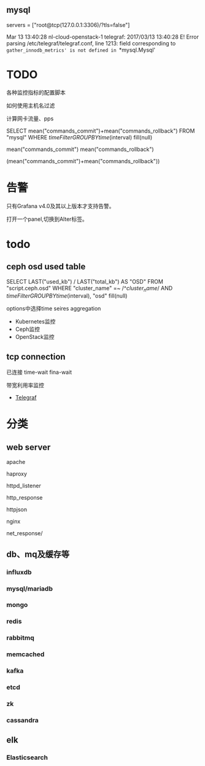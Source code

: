 



## mysql
servers = ["root@tcp(127.0.0.1:3306)/?tls=false"]


Mar 13 13:40:28 nl-cloud-openstack-1 telegraf: 2017/03/13 13:40:28 E! Error parsing /etc/telegraf/telegraf.conf, line 1213: field corresponding to `gather_innodb_metrics' is not defined in `*mysql.Mysql'





# TODO

各种监控指标的配置脚本


如何使用主机名过滤



计算网卡流量、pps


SELECT mean("commands_commit")+mean("commands_rollback") FROM "mysql" WHERE $timeFilter GROUP BY time($interval) fill(null)


mean("commands_commit")
mean("commands_rollback")


(mean("commands_commit")+mean("commands_rollback"))




# 告警
只有Grafana v4.0及其以上版本才支持告警。

打开一个panel,切换到Alter标签。


# todo
## ceph osd used table
SELECT LAST("used_kb") / LAST("total_kb") AS "OSD" FROM "script.ceph.osd" WHERE "cluster_name" =~ /^$cluster_name$/ AND $timeFilter GROUP BY time($interval), "osd" fill(null)

options中选择time seires aggregation



* Kubernetes监控
* Ceph监控
* OpenStack监控





## tcp connection

已连接
time-wait
fina-wait


带宽利用率监控


* [Telegraf](chapters/docker/monitor-docker-telegraf.md)





# 分类
## web server
apache

haproxy

httpd_listener

http_response

httpjson

nginx

net_response/

## db、mq及缓存等
### influxdb

### mysql/mariadb




### mongo

### redis

### rabbitmq


### memcached


### kafka


### etcd

### zk


### cassandra


## elk
### Elasticsearch

###


























